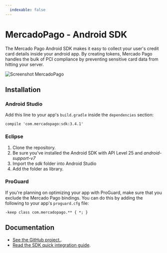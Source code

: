 ```yaml
---
  indexable: false
---
```

# MercadoPago - Android SDK

The Mercado Pago Android SDK makes it easy to collect your user's credit card details inside your android app. By creating tokens, Mercado Pago handles the bulk of PCI compliance by preventing sensitive card data from hitting your server.

![Screenshot MercadoPago](https://cloud.githubusercontent.com/assets/11367894/20360662/5f3947dc-ac13-11e6-94d9-9a938f6b2cff.png)

## Installation

### Android Studio

Add this line to your app's `build.gradle` inside the `dependencies` section:

    compile 'com.mercadopago:sdk:3.4.1'

### Eclipse

1. Clone the repository.
2. Be sure you've installed the Android SDK with API Level 25 and _android-support-v7_
3. Import the _sdk_ folder into Android Studio
4. Add the folder as library.

### ProGuard

If you're planning on optimizing your app with ProGuard, make sure that you exclude the Mercado Pago bindings. You can do this by adding the following to your app's `proguard.cfg` file:

    -keep class com.mercadopago.** { *; }

## Documentation

+ [See the GitHub project.](https://github.com/mercadopago/px-android).
+ [Read the SDK quick integration guide](https://www.mercadopago[FAKER][URL][DOMAIN]/developers/es/guides/online-payments/mobile-checkout/introduction).
